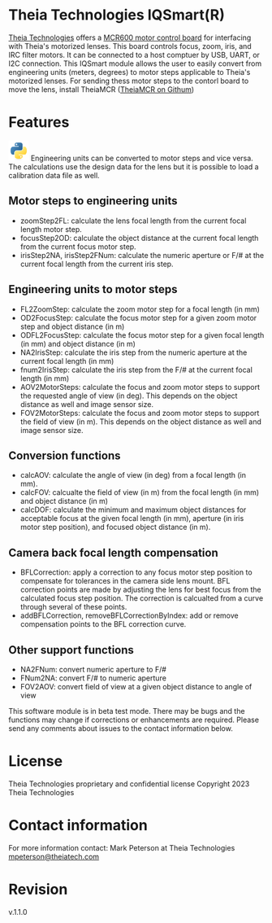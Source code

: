# Theia Technologies IQSmart(R)
[Theia Technologies](https://www.theiatech.com) offers a [MCR600 motor control board](https://www.theiatech.com/lenses/accessories/mcr/) for interfacing with Theia's motorized lenses.  This board controls focus, zoom, iris, and IRC filter motors.  It can be connected to a host comptuer by USB, UART, or I2C connection.  This IQSmart module allows the user to easily convert from engineering units (meters, degrees) to motor steps applicable to Theia's motorized lenses.  For sending thess motor steps to the contorl board to move the lens, install TheiaMCR ([TheiaMCR on Githum](https://github.com/cliquot22/TheiaMCR))

# Features
<img src="https://raw.githubusercontent.com/devicons/devicon/master/icons/python/python-original.svg" alt="python" width="40" height="40"/> Engineering units can be converted to motor steps and vice versa.  The calculations use the design data for the lens but it is possible to load a calibration data file as well.  
## Motor steps to engineering units
- zoomStep2FL: calculate the lens focal length from the current focal length motor step.  
- focusStep2OD: calculate the object distance at the current focal length from the current focus motor step. 
- irisStep2NA, irisStep2FNum: calculate the numeric aperture or F/# at the current focal length from the current iris step.  
## Engineering units to motor steps
- FL2ZoomStep: calculate the zoom motor step for a focal length (in mm)
- OD2FocusStep: calculate the focus motor step for a given zoom motor step and object distance (in m)
- ODFL2FocusStep: calculate the focus motor step for a given focal length (in mm) and object distance (in m)
- NA2IrisStep: calculate the iris step from the numeric aperture at the current focal length (in mm)
- fnum2IrisStep: calculate the iris step from the F/# at the current focal length (in mm)
- AOV2MotorSteps: calculate the focus and zoom motor steps to support the requested angle of view (in deg).  This depends on the object distance as well and image sensor size.  
- FOV2MotorSteps: calculate the focus and zoom motor steps to support the field of view (in m).  This depends on the object distance as well and image sensor size.  
## Conversion functions
- calcAOV: calculate the angle of view (in deg) from a focal length (in mm).  
- calcFOV: calcualte the field of view (in m) from the focal length (in mm) and object distance (in m)
- calcDOF: calculate the minimum and maximum object distances for acceptable focus at the given focal length (in mm), aperture (in iris motor step position), and focused object distance (in m).  
## Camera back focal length compensation
- BFLCorrection: apply a correction to any focus motor step position to compensate for tolerances in the camera side lens mount.  BFL correction points are made by adjusting the lens for best focus from the calculated focus step position.  The correction is calcualted from a curve through several of these points.  
- addBFLCorrection, removeBFLCorrectionByIndex: add or remove compensation points to the BFL correction curve.  
## Other support functions
- NA2FNum: convert numeric aperture to F/#
- FNum2NA: convert F/# to numeric aperture
- FOV2AOV: convert field of view at a given object distance to angle of view

This software module is in beta test mode.  There may be bugs and the functions may change if corrections or enhancements are required.  Please send any comments about issues to the contact information below.  

# License
Theia Technologies proprietary and confidential license
Copyright 2023 Theia Technologies

# Contact information
For more information contact: 
Mark Peterson at Theia Technologies
[mpeterson@theiatech.com](mailto://mpeterson@theiatech.com)

# Revision
v.1.1.0